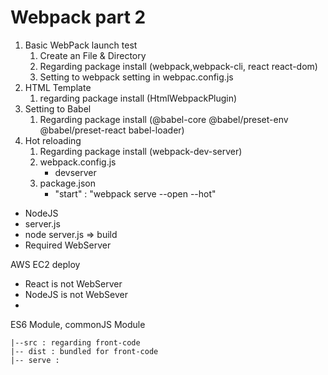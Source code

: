 # Webpack part 2

1. Basic WebPack launch test
    1. Create an File & Directory
    2. Regarding package install (webpack,webpack-cli, react react-dom)
    3. Setting to webpack setting in webpac.config.js
2. HTML Template 
    1. regarding package install (HtmlWebpackPlugin)
3. Setting to Babel
    1. Regarding package install (@babel-core @babel/preset-env @babel/preset-react babel-loader)
4. Hot reloading
    1. Regarding package install (webpack-dev-server)
    2. webpack.config.js
        - devserver
    3. package.json
        - "start" : "webpack serve --open --hot"
- NodeJS
- server.js
- node server.js => build
- Required WebServer 

AWS EC2 deploy
- React is not WebServer
- NodeJS is not WebSever
- 


ES6 Module, commonJS Module

```
|--src : regarding front-code
|-- dist : bundled for front-code
|-- serve : 